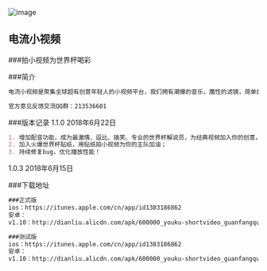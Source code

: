![image](https://is5-ssl.mzstatic.com/image/thumb/Purple125/v4/86/8f/0a/868f0ad8-03f6-9fbf-6f87-c55b3b11c775/AppIcon-1x_U007emarketing-85-220-4.png/230x0w.jpg)

## 电流小视频
###拍小视频为世界杯喝彩

###简介
```markdown
电流小视频是聚集全球超有创意年轻人的小视频平台，我们拥有潮爆的音乐，魔性的滤镜，简单的剪辑工具和有趣的主题视频，不管你是想看综艺大咖的另一面，还是想拍摄自己与众不同的主题视频，这里统统能够满足你的需求，在这里，颜值不重要，才艺出众是王道，只要你敢拍，让你一秒变明星，天天上热门，有趣的人都在这儿，快快加入吧！

官方意见反馈交流QQ群：213536601
```

###版本记录
1.1.0
2018年6月22日
```markdown
1. 增加配音功能，成为最激情、逗比、搞笑、专业的世界杯解说员，为经典视频加入你的创意，期待你的加入；
2. 加入火爆世界杯贴纸，用贴纸拍小视频为你的主队加油；
3. 持续修复bug，优化播放性能！
```
1.0.3
2018年6月15日

###下载地址
```markdown
###正式版
ios：https://itunes.apple.com/cn/app/id1383186862
安卓：
v1.10：http://dianliu.alicdn.com/apk/600000_youku-shortvideo_guanfangqudao_1.1.0.apk
```
```markdown
###测试版
ios：https://itunes.apple.com/cn/app/id1383186862
安卓：
v1.10：http://dianliu.alicdn.com/apk/600000_youku-shortvideo_guanfangqudao_1.1.0.apk
```
